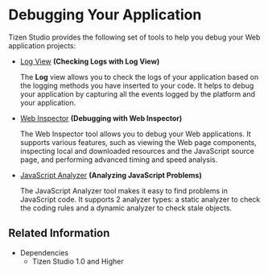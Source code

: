 # Debugging Your Application

Tizen Studio provides the following set of tools to help you debug your Web application projects:

- [Log View](../common-tools/log-view.md) **(Checking Logs with Log View)**

   The **Log** view allows you to check the logs of your application based on the logging methods you have inserted to your code. It helps to debug your application by capturing all the events logged by the platform and your application.

- [Web Inspector](web-inspector.md) **(Debugging with Web Inspector)**

  The Web Inspector tool allows you to debug your Web applications. It supports various features, such as viewing the Web page components, inspecting local and downloaded resources and the JavaScript source page, and performing advanced timing and speed analysis.

- [JavaScript Analyzer](js-analyzer.md) **(Analyzing JavaScript Problems)**

  The JavaScript Analyzer tool makes it easy to find problems in JavaScript code. It supports 2 analyzer types: a static analyzer to check the coding rules and a dynamic analyzer to check stale objects.


## Related Information
* Dependencies
  - Tizen Studio 1.0 and Higher
